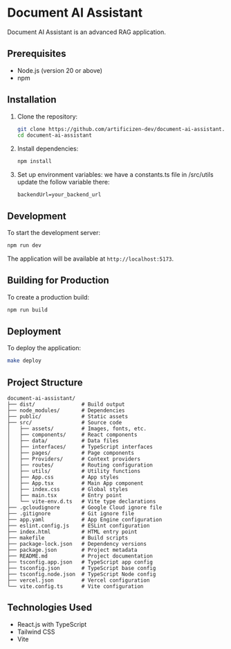 # Document AI Assistant

Document AI Assistant is an advanced RAG application.

## Prerequisites

- Node.js (version 20 or above)
- npm

## Installation

1. Clone the repository:

   ```bash
   git clone https://github.com/artificizen-dev/document-ai-assistant.git
   cd document-ai-assistant
   ```

2. Install dependencies:

   ```bash
   npm install
   ```

3. Set up environment variables:
   we have a constants.ts file in /src/utils update the follow variable there:
   ```
   backendUrl=your_backend_url
   ```

## Development

To start the development server:

```bash
npm run dev
```

The application will be available at `http://localhost:5173`.

## Building for Production

To create a production build:

```bash
npm run build
```

## Deployment

To deploy the application:

```bash
make deploy
```

## Project Structure

```
document-ai-assistant/
├── dist/               # Build output
├── node_modules/       # Dependencies
├── public/             # Static assets
├── src/                # Source code
│   ├── assets/         # Images, fonts, etc.
│   ├── components/     # React components
│   ├── data/           # Data files
│   ├── interfaces/     # TypeScript interfaces
│   ├── pages/          # Page components
│   ├── Providers/      # Context providers
│   ├── routes/         # Routing configuration
│   ├── utils/          # Utility functions
│   ├── App.css         # App styles
│   ├── App.tsx         # Main App component
│   ├── index.css       # Global styles
│   ├── main.tsx        # Entry point
│   └── vite-env.d.ts   # Vite type declarations
├── .gcloudignore       # Google Cloud ignore file
├── .gitignore          # Git ignore file
├── app.yaml            # App Engine configuration
├── eslint.config.js    # ESLint configuration
├── index.html          # HTML entry point
├── makefile            # Build scripts
├── package-lock.json   # Dependency versions
├── package.json        # Project metadata
├── README.md           # Project documentation
├── tsconfig.app.json   # TypeScript app config
├── tsconfig.json       # TypeScript base config
├── tsconfig.node.json  # TypeScript Node config
├── vercel.json         # Vercel configuration
└── vite.config.ts      # Vite configuration
```

## Technologies Used

- React.js with TypeScript
- Tailwind CSS
- Vite
